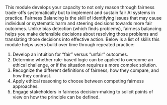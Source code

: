 This module develops your capacity to not only reason through fairness trade-offs systematically but to implement and sustain fair AI systems in practice. Fairness Balancing is the skill of identifying issues that may cause individual or systematic harm and steering decisions towards more fair outcomes. Unlike bias detection (which finds problems), fairness balancing helps you make defensible decisions about resolving those problems and translating those decisions into effective action. Below is a list of skills this module helps users build over time through repeated practice:

1.	Develop an intuition for “fair” versus “unfair” outcomes.
2.	Determine whether rule-based logic can be applied to overcome an ethical challenge, or if the situation requires a more complex solution.
3.	Recognize the different definitions of fairness, how they compare, and how they contrast.
4.	Apply ethical reasoning to choose between competing fairness approaches.
5.	Engage stakeholders in fairness decision-making to solicit points of view on how the principle can be defined.
